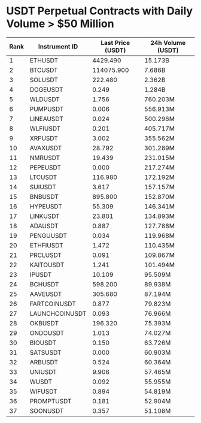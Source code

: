 # USDT Perpetual Contracts with Daily Volume > $50 Million

| Rank | Instrument ID | Last Price (USDT) | 24h Volume (USDT) |
|------|---------------|-------------------|-------------------|
| 1 | ETHUSDT | 4429.490 | 15.173B |
| 2 | BTCUSDT | 114075.900 | 7.686B |
| 3 | SOLUSDT | 222.480 | 2.362B |
| 4 | DOGEUSDT | 0.249 | 1.284B |
| 5 | WLDUSDT | 1.756 | 760.203M |
| 6 | PUMPUSDT | 0.006 | 556.913M |
| 7 | LINEAUSDT | 0.024 | 500.296M |
| 8 | WLFIUSDT | 0.201 | 405.717M |
| 9 | XRPUSDT | 3.002 | 355.562M |
| 10 | AVAXUSDT | 28.792 | 301.289M |
| 11 | NMRUSDT | 19.439 | 231.015M |
| 12 | PEPEUSDT | 0.000 | 217.274M |
| 13 | LTCUSDT | 116.980 | 172.192M |
| 14 | SUIUSDT | 3.617 | 157.157M |
| 15 | BNBUSDT | 895.800 | 152.870M |
| 16 | HYPEUSDT | 55.309 | 146.341M |
| 17 | LINKUSDT | 23.801 | 134.893M |
| 18 | ADAUSDT | 0.887 | 127.788M |
| 19 | PENGUUSDT | 0.034 | 119.968M |
| 20 | ETHFIUSDT | 1.472 | 110.435M |
| 21 | PRCLUSDT | 0.091 | 109.867M |
| 22 | KAITOUSDT | 1.241 | 101.494M |
| 23 | IPUSDT | 10.109 | 95.509M |
| 24 | BCHUSDT | 598.200 | 89.938M |
| 25 | AAVEUSDT | 305.680 | 87.194M |
| 26 | FARTCOINUSDT | 0.877 | 79.823M |
| 27 | LAUNCHCOINUSDT | 0.093 | 76.966M |
| 28 | OKBUSDT | 196.320 | 75.393M |
| 29 | ONDOUSDT | 1.013 | 74.027M |
| 30 | BIOUSDT | 0.150 | 63.726M |
| 31 | SATSUSDT | 0.000 | 60.903M |
| 32 | ARBUSDT | 0.524 | 60.364M |
| 33 | UNIUSDT | 9.906 | 57.465M |
| 34 | WUSDT | 0.092 | 55.955M |
| 35 | WIFUSDT | 0.894 | 54.819M |
| 36 | PROMPTUSDT | 0.181 | 52.904M |
| 37 | SOONUSDT | 0.357 | 51.108M |
